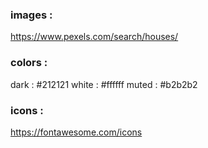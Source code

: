 ### images :

https://www.pexels.com/search/houses/

### colors :

dark : #212121
white : #ffffff
muted : #b2b2b2

### icons :

https://fontawesome.com/icons
